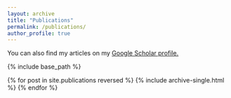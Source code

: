 ```yaml
---
layout: archive
title: "Publications"
permalink: /publications/
author_profile: true
---
```



You can also find my articles on my 
<u>
  <a href="https://scholar.google.com/citations?user=JjF9FRwAAAAJ&hl=en" 
     target="_blank" 
     rel="noopener noreferrer">
     Google Scholar profile.
   </a>
</u> 


{% include base_path %}

{% for post in site.publications reversed %}
  {% include archive-single.html %}
{% endfor %}
